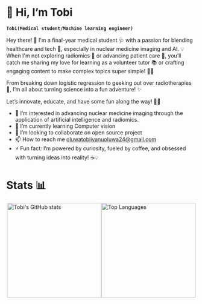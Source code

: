 # **👋 Hi, I’m Tobi**

**`Tobi(Medical student/Machine learning engineer)`**

Hey there! 👋 I'm a final-year medical student 🩺 with a passion for blending healthcare and tech 🤖, especially in nuclear medicine imaging and AI. 💡 When I'm not exploring radiomics 🔬 or advancing patient care 🏥, you’ll catch me sharing my love for learning as a volunteer tutor 📚 or crafting engaging content to make complex topics super simple! 🎨✨  

From breaking down logistic regression to geeking out over radiotherapies 💊, I’m all about turning science into a fun adventure! ✨   

Let’s innovate, educate, and have some fun along the way! 🎉🚀  

- 👀 I’m interested in advancing nuclear medicine imaging through the application of artificial intelligence and radiomics.
- 🌱 I’m currently learning Computer vision
- 💞️ I’m looking to collaborate on open source project
- 📫 How to reach me oluwatobiiyanuoluwa24@gmail.com
- ⚡ Fun fact: I’m powered by curiosity, fueled by coffee, and obsessed with turning ideas into reality! ☕💡

# Stats 📊
<div style="display: flex; justify-content: center; align-items: center;">
  <img src="https://github-readme-stats.vercel.app/api?username=tobai24&show_icons=true&theme=graywhite&hide_border=true&rank_icon=github&line_height=35" alt="Tobi's GitHub stats" style="height: 250px; object-fit: contain;">
  <img src="https://github-readme-stats.vercel.app/api/top-langs/?username=tobai24&layout=compact" alt="Top Languages" style="height: 250px; object-fit: contain;">
</div>


<!---
Tobai24/Tobai24 is a ✨ special ✨ repository because its `README.md` (this file) appears on your GitHub profile.
You can click the Preview link to take a look at your changes.
--->
